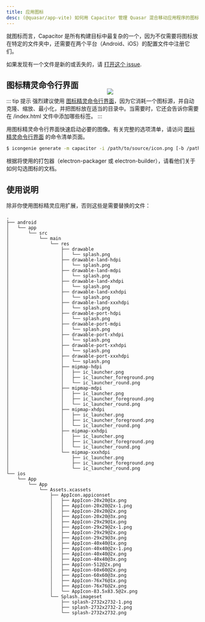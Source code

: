 ```yaml
---
title: 应用图标
desc: (@quasar/app-vite) 如何用 Capacitor 管理 Quasar 混合移动应用程序的图标。
---
```


就图标而言，Capacitor 是所有构建目标中最复杂的一个，因为不仅需要将图标放在特定的文件夹中，还需要在两个平台（Android、iOS）的配置文件中注册它们。

如果发现有一个文件是新的或丢失的，请 [打开这个 issue](https://github.com/quasarframework/quasar/issues).

<img src="https://cdn.quasar.dev/img/iconfactory.png" style="float:right;max-width:15%;min-width:240px;padding-top:40px" />

## 图标精灵命令行界面

::: tip 提示
强烈建议使用 [图标精灵命令行界面](/icongenie/introduction)，因为它消耗一个图标源，并自动克隆、缩放、最小化，并把图标放在适当的目录中。当需要时，它还会告诉你需要在 /index.html 文件中添加哪些标签。
:::

用图标精灵命令行界面快速启动必要的图像。有关完整的选项清单，请访问 [图标精灵命令行界面](/icongenie/command-list) 的命令清单页面。

```bash
$ icongenie generate -m capacitor -i /path/to/source/icon.png [-b /path/to/background.png]
```

根据将使用的打包器（electron-packager 或 electron-builder），请看他们关于如何勾选图标的文档。

## 使用说明

除非你使用图标精灵应用扩展，否则这些是需要替换的文件：

```
.
├── android
│   └── app
│       └── src
│           └── main
│               └── res
│                   ├── drawable
│                   │   └── splash.png
│                   ├── drawable-land-hdpi
│                   │   └── splash.png
│                   ├── drawable-land-mdpi
│                   │   └── splash.png
│                   ├── drawable-land-xhdpi
│                   │   └── splash.png
│                   ├── drawable-land-xxhdpi
│                   │   └── splash.png
│                   ├── drawable-land-xxxhdpi
│                   │   └── splash.png
│                   ├── drawable-port-hdpi
│                   │   └── splash.png
│                   ├── drawable-port-mdpi
│                   │   └── splash.png
│                   ├── drawable-port-xhdpi
│                   │   └── splash.png
│                   ├── drawable-port-xxhdpi
│                   │   └── splash.png
│                   ├── drawable-port-xxxhdpi
│                   │   └── splash.png
│                   ├── mipmap-hdpi
│                   │   ├── ic_launcher.png
│                   │   ├── ic_launcher_foreground.png
│                   │   └── ic_launcher_round.png
│                   ├── mipmap-mdpi
│                   │   ├── ic_launcher.png
│                   │   ├── ic_launcher_foreground.png
│                   │   └── ic_launcher_round.png
│                   ├── mipmap-xhdpi
│                   │   ├── ic_launcher.png
│                   │   ├── ic_launcher_foreground.png
│                   │   └── ic_launcher_round.png
│                   ├── mipmap-xxhdpi
│                   │   ├── ic_launcher.png
│                   │   ├── ic_launcher_foreground.png
│                   │   └── ic_launcher_round.png
│                   └── mipmap-xxxhdpi
│                       ├── ic_launcher.png
│                       ├── ic_launcher_foreground.png
│                       └── ic_launcher_round.png
└── ios
    └── App
        └── App
            └── Assets.xcassets
                ├── AppIcon.appiconset
                │   ├── AppIcon-20x20@1x.png
                │   ├── AppIcon-20x20@2x-1.png
                │   ├── AppIcon-20x20@2x.png
                │   ├── AppIcon-20x20@3x.png
                │   ├── AppIcon-29x29@1x.png
                │   ├── AppIcon-29x29@2x-1.png
                │   ├── AppIcon-29x29@2x.png
                │   ├── AppIcon-29x29@3x.png
                │   ├── AppIcon-40x40@1x.png
                │   ├── AppIcon-40x40@2x-1.png
                │   ├── AppIcon-40x40@2x.png
                │   ├── AppIcon-40x40@3x.png
                │   ├── AppIcon-512@2x.png
                │   ├── AppIcon-60x60@2x.png
                │   ├── AppIcon-60x60@3x.png
                │   ├── AppIcon-76x76@1x.png
                │   ├── AppIcon-76x76@2x.png
                │   └── AppIcon-83.5x83.5@2x.png
                └── Splash.imageset
                    ├── splash-2732x2732-1.png
                    ├── splash-2732x2732-2.png
                    └── splash-2732x2732.png
```

